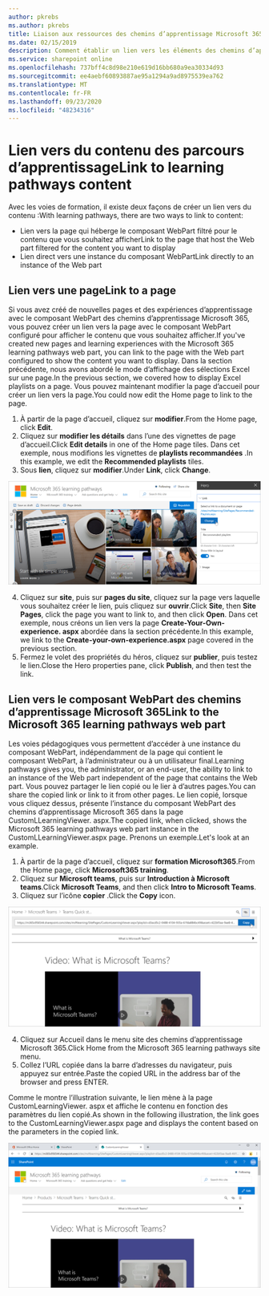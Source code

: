 ```yaml
---
author: pkrebs
ms.author: pkrebs
title: Liaison aux ressources des chemins d’apprentissage Microsoft 365
ms.date: 02/15/2019
description: Comment établir un lien vers les éléments des chemins d’apprentissage Microsoft 365
ms.service: sharepoint online
ms.openlocfilehash: 737bff4c8d98e210e619d16bb680a9ea30334d93
ms.sourcegitcommit: ee4aebf60893887ae95a1294a9ad8975539ea762
ms.translationtype: MT
ms.contentlocale: fr-FR
ms.lasthandoff: 09/23/2020
ms.locfileid: "48234316"
---
```

# <a name="link-to-learning-pathways-content"></a><span data-ttu-id="7b01e-103">Lien vers du contenu des parcours d’apprentissage</span><span class="sxs-lookup"><span data-stu-id="7b01e-103">Link to learning pathways content</span></span>

<span data-ttu-id="7b01e-104">Avec les voies de formation, il existe deux façons de créer un lien vers du contenu :</span><span class="sxs-lookup"><span data-stu-id="7b01e-104">With learning pathways, there are two ways to link to content:</span></span>

- <span data-ttu-id="7b01e-105">Lien vers la page qui héberge le composant WebPart filtré pour le contenu que vous souhaitez afficher</span><span class="sxs-lookup"><span data-stu-id="7b01e-105">Link to the page that host the Web part filtered for the content you want to display</span></span> 
- <span data-ttu-id="7b01e-106">Lien direct vers une instance du composant WebPart</span><span class="sxs-lookup"><span data-stu-id="7b01e-106">Link directly to an instance of the Web part</span></span>

## <a name="link-to-a-page"></a><span data-ttu-id="7b01e-107">Lien vers une page</span><span class="sxs-lookup"><span data-stu-id="7b01e-107">Link to a page</span></span>

<span data-ttu-id="7b01e-108">Si vous avez créé de nouvelles pages et des expériences d’apprentissage avec le composant WebPart des chemins d’apprentissage Microsoft 365, vous pouvez créer un lien vers la page avec le composant WebPart configuré pour afficher le contenu que vous souhaitez afficher.</span><span class="sxs-lookup"><span data-stu-id="7b01e-108">If you've created new pages and learning experiences with the Microsoft 365 learning pathways web part, you can link to the page with the Web part configured to show the content you want to display.</span></span> <span data-ttu-id="7b01e-109">Dans la section précédente, nous avons abordé le mode d’affichage des sélections Excel sur une page.</span><span class="sxs-lookup"><span data-stu-id="7b01e-109">In the previous section, we covered how to display Excel playlists on a page.</span></span> <span data-ttu-id="7b01e-110">Vous pouvez maintenant modifier la page d’accueil pour créer un lien vers la page.</span><span class="sxs-lookup"><span data-stu-id="7b01e-110">You could now edit the Home page to link to the page.</span></span> 

1. <span data-ttu-id="7b01e-111">À partir de la page d’accueil, cliquez sur **modifier**.</span><span class="sxs-lookup"><span data-stu-id="7b01e-111">From the Home page, click **Edit**.</span></span>
2. <span data-ttu-id="7b01e-112">Cliquez sur **modifier les détails** dans l’une des vignettes de page d’accueil.</span><span class="sxs-lookup"><span data-stu-id="7b01e-112">Click **Edit details** in one of the Home page tiles.</span></span> <span data-ttu-id="7b01e-113">Dans cet exemple, nous modifions les vignettes de **playlists recommandées** .</span><span class="sxs-lookup"><span data-stu-id="7b01e-113">In this example, we edit the **Recommended playlists** tiles.</span></span>
3. <span data-ttu-id="7b01e-114">Sous **lien**, cliquez sur **modifier**.</span><span class="sxs-lookup"><span data-stu-id="7b01e-114">Under **Link**, click **Change**.</span></span>

![cg-linktopage.png](media/cg-linktopage.png)

4. <span data-ttu-id="7b01e-116">Cliquez sur **site**, puis sur **pages du site**, cliquez sur la page vers laquelle vous souhaitez créer le lien, puis cliquez sur **ouvrir**.</span><span class="sxs-lookup"><span data-stu-id="7b01e-116">Click **Site**, then **Site Pages**, click the page you want to link to, and then click **Open**.</span></span> <span data-ttu-id="7b01e-117">Dans cet exemple, nous créons un lien vers la page **Create-Your-Own-experience. aspx** abordée dans la section précédente.</span><span class="sxs-lookup"><span data-stu-id="7b01e-117">In this example, we link to the **Create-your-own-experience.aspx** page covered in the previous section.</span></span>
5. <span data-ttu-id="7b01e-118">Fermez le volet des propriétés du héros, cliquez sur **publier**, puis testez le lien.</span><span class="sxs-lookup"><span data-stu-id="7b01e-118">Close the Hero properties pane, click **Publish**, and then test the link.</span></span> 

## <a name="link-to-the-microsoft-365-learning-pathways-web-part"></a><span data-ttu-id="7b01e-119">Lien vers le composant WebPart des chemins d’apprentissage Microsoft 365</span><span class="sxs-lookup"><span data-stu-id="7b01e-119">Link to the Microsoft 365 learning pathways web part</span></span>
<span data-ttu-id="7b01e-120">Les voies pédagogiques vous permettent d’accéder à une instance du composant WebPart, indépendamment de la page qui contient le composant WebPart, à l’administrateur ou à un utilisateur final.</span><span class="sxs-lookup"><span data-stu-id="7b01e-120">Learning pathways gives you, the administrator, or an end-user, the ability to link to an instance of the Web part independent of the page that contains the Web part.</span></span> <span data-ttu-id="7b01e-121">Vous pouvez partager le lien copié ou le lier à d’autres pages.</span><span class="sxs-lookup"><span data-stu-id="7b01e-121">You can share the copied link or link to it from other pages.</span></span> <span data-ttu-id="7b01e-122">Le lien copié, lorsque vous cliquez dessus, présente l’instance du composant WebPart des chemins d’apprentissage Microsoft 365 dans la page CustomLLearningViewer. aspx.</span><span class="sxs-lookup"><span data-stu-id="7b01e-122">The copied link, when clicked, shows the Microsoft 365 learning pathways web part instance in the CustomLLearningViewer.aspx page.</span></span> <span data-ttu-id="7b01e-123">Prenons un exemple.</span><span class="sxs-lookup"><span data-stu-id="7b01e-123">Let's look at an example.</span></span> 

1. <span data-ttu-id="7b01e-124">À partir de la page d’accueil, cliquez sur **formation Microsoft365**.</span><span class="sxs-lookup"><span data-stu-id="7b01e-124">From the Home page, click **Microsoft365 training**.</span></span>
2. <span data-ttu-id="7b01e-125">Cliquez sur **Microsoft teams**, puis sur **Introduction à Microsoft teams**.</span><span class="sxs-lookup"><span data-stu-id="7b01e-125">Click **Microsoft Teams**, and then click **Intro to Microsoft Teams**.</span></span>
3. <span data-ttu-id="7b01e-126">Cliquez sur l’icône **copier** .</span><span class="sxs-lookup"><span data-stu-id="7b01e-126">Click the **Copy** icon.</span></span>

![cg-linktowebpart.png](media/cg-linktowebpart.png)

4. <span data-ttu-id="7b01e-128">Cliquez sur Accueil dans le menu site des chemins d’apprentissage Microsoft 365.</span><span class="sxs-lookup"><span data-stu-id="7b01e-128">Click Home from the Microsoft 365 learning pathways site menu.</span></span>
5. <span data-ttu-id="7b01e-129">Collez l’URL copiée dans la barre d’adresses du navigateur, puis appuyez sur entrée.</span><span class="sxs-lookup"><span data-stu-id="7b01e-129">Paste the copied URL in the address bar of the browser and press ENTER.</span></span> 

<span data-ttu-id="7b01e-130">Comme le montre l’illustration suivante, le lien mène à la page CustomLearningViewer. aspx et affiche le contenu en fonction des paramètres du lien copié.</span><span class="sxs-lookup"><span data-stu-id="7b01e-130">As shown in the following illustration, the link goes to the CustomLearningViewer.aspx page and displays the content based on the parameters in the copied link.</span></span> 

![cg-linktowebpartviewer.png](media/cg-linktowebpartviewer.png)

